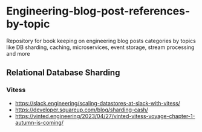 # Engineering-blog-post-references-by-topic
Repository for book keeping on engineering blog posts categories by topics like DB sharding, caching, microservices, event storage, stream processing and more 

## Relational Database Sharding
### Vitess
- https://slack.engineering/scaling-datastores-at-slack-with-vitess/
- https://developer.squareup.com/blog/sharding-cash/
- https://vinted.engineering/2023/04/27/vinted-vitess-voyage-chapter-1-autumn-is-coming/
